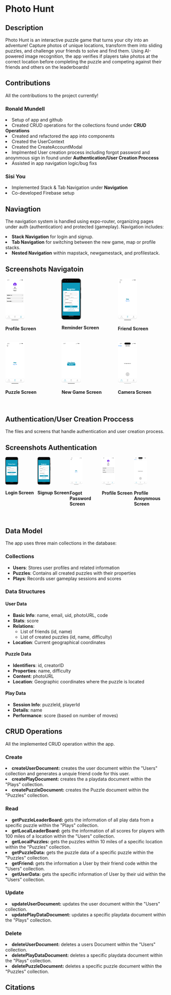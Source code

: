 <h1>Photo Hunt</h1>
<h2>Description</h2>
<p>Photo Hunt is an interactive puzzle game that turns your city into an adventure! Capture photos of unique locations, transform them into sliding puzzles, and challenge your friends to solve and find them. Using AI-powered image recognition, the app verifies if players take photos at the correct location before completing the puzzle and competing against their friends and others on the leaderboards!</p>
<h2>Contributions</h2>
<p>All the contributions to the project currently!</p>
<h3>Ronald Mundell</h3>
<l>
<li>Setup of app and github</li>
<li>Created CRUD operations for the collections found under <b>CRUD Operations</b></li>
<li>Created and refactored the app into components</li>
<li>Created the UserContext</li>
<li>Created the CreateAccountModal</li>
<li>Implmented User creation process including forgot password and anoynmous sign in found under <b>Authentication/User Creation Proccess</b></li>
<li>Assisted in app navigation logic/bug fixs</li>
</l>

<h3>Sisi You</h3>
<l>
<li>Implemented Stack & Tab Navigation under <b>Navigation</b></li>
<li>Co-developed Firebase setup</li>
</l>

<h2>Naviagtion</h2>
<p>The navigation system is handled using expo-router, organizing pages under auth (authentication) and protected (gameplay). Navigation includes:</p>
<li><b>Stack Navigation</b> for login and signup.</li>
<li><b>Tab Navigation</b> for switching between the new game, map or profile stacks.</li>
<li><b>Nested Navigation</b> within mapstack, newgamestack, and profilestack.</li>

<h2>Screenshots Navigatoin</h2>
<div style="display: flex; flex-wrap: wrap; justify-content: space-between;">
    <div style="width: 30%; margin-bottom: 20px;">
    <img src="screenshots/profile.PNG" alt="Profile Screen" style="width: 40%;">
    <p><strong>Profile Screen</strong></p>
  </div>
    <div style="width: 30%; margin-bottom: 20px;">
    <img src="screenshots/signup.png" alt="Signup Screen" style="width: 40%;">
    <p><strong>Reminder Screen</strong></p>
  </div>
  <div style="width: 30%; margin-bottom: 20px;">
    <img src="screenshots/map.png" alt="Map Screen" style="width: 40%;">
    <p><strong>Friend Screen</strong></p>
  </div>
    <div style="width: 30%; margin-bottom: 20px;">
    <img src="screenshots/map.png" alt="Map Screen" style="width: 40%;">
    <p><strong>Puzzle Screen</strong></p>
  </div>
  <div style="width: 30%; margin-bottom: 20px;">
    <img src="screenshots/newGame.png" alt="New Game Screen" style="width: 40%;">
    <p><strong>New Game Screen</strong></p>
  </div>
    <div style="width: 30%; margin-bottom: 20px;">
    <img src="screenshots/camera.PNG" alt="Camera Screen" style="width: 40%;">
    <p><strong>Camera Screen</strong></p>
  </div>
</div>

<h2>Authentication/User Creation Proccess</h2>
<p>The files and screens that handle authentication and user creation process.</p>


<h2>Screenshots Authentication</h2>
<div style="display: flex; flex-wrap: wrap; justify-content: space-between;">
  <div style="width: 20%; margin-bottom: 20px;">
    <img src="screenshots/login.png" alt="Login Screen" style="width: 40%;">
    <p><strong>Login Screen</strong></p>
  </div>
  <div style="width: 20%; margin-bottom: 20px;">
    <img src="screenshots/signup.png" alt="Signup Screen" style="width: 40%;">
    <p><strong>Signup Screen</strong></p>
  </div>
  <div style="width: 20%; margin-bottom: 20px;">
    <img src="screenshots/map.png" alt="Map Screen" style="width: 40%;">
    <p><strong>Fogot Password Screen</strong></p>
  </div>
  <div style="width: 20%; margin-bottom: 20px;">
    <img src="screenshots/profile.PNG" alt="Profile Screen" style="width: 40%;">
    <p><strong>Profile Screen</strong></p>
  </div>
  <div style="width: 20%; margin-bottom: 20px;">
    <img src="screenshots/camera.PNG" alt="Camera Screen" style="width: 40%;">
    <p><strong>Profile Anoynmous Screen</strong></p>
  </div>
</div>

<h2>Data Model</h2>
<p>The app uses three main collections in the database:</p>
<h3>Collections</h3>
<ul>
  <li><strong>Users</strong>: Stores user profiles and related information</li>
  <li><strong>Puzzles</strong>: Contains all created puzzles with their properties</li>
  <li><strong>Plays</strong>: Records user gameplay sessions and scores</li>
</ul>
<h3>Data Structures</h3>
<h4>User Data</h4>
<ul>
  <li><strong>Basic Info</strong>: name, email, uid, photoURL, code</li>
  <li><strong>Stats</strong>: score</li>
  <li><strong>Relations</strong>:
    <ul>
      <li>List of friends (id, name)</li>
      <li>List of created puzzles (id, name, difficulty)</li>
    </ul>
  </li>
  <li><strong>Location</strong>: Current geographical coordinates</li>
</ul>
<h4>Puzzle Data</h4>
<ul>
  <li><strong>Identifiers</strong>: id, creatorID</li>
  <li><strong>Properties</strong>: name, difficulty</li>
  <li><strong>Content</strong>: photoURL</li>
  <li><strong>Location</strong>: Geographic coordinates where the puzzle is located</li>
</ul>
<h4>Play Data</h4>
<ul>
  <li><strong>Session Info</strong>: puzzleId, playerId</li>
  <li><strong>Details</strong>: name</li>
  <li><strong>Performance</strong>: score (based on number of moves)</li>
</ul>

<h2>CRUD Operations</h2>
<p>All the implemented CRUD operation within the app.</p>

<h3>Create</h3>
<l>
<li><b>createUserDocument:</b> creates the user document within the "Users" collection and generates a unquie friend code for this user.</li>
<li><b>createPlayDocument:</b> creates the a playdata document within the "Plays" collection.</li>
<li><b>createPuzzleDocument:</b> creates the Puzzle document within the "Puzzles" collection.</li>
</l>

<h3>Read</h3>
<l>
<li><b>getPuzzleLeaderBoard:</b> gets the information of all play data from a specific puzzle within the "Plays" collection.</li>
<li><b> getLocalLeaderBoard:</b> gets the information of all scores for players with 100 miles of a location within the "Users" collection.</li>
<li><b>getLocalPuzzles:</b> gets the puzzles within 10 miles of a specific location within the "Puzzles" collection.</li>
<li><b>getPuzzleData:</b> gets the puzzle data of a specific puzzle within the "Puzzles" collection.</li>
<li><b> getFriend:</b> gets the information a User by their friend code within the "Users" collection.</li>
<li><b> getUserData:</b> gets the specific information of User by their uid within the "Users" collection.</li>
</l>

<h3>Update</h3>
<l>
<li><b>updateUserDocument:</b> updates the user document within the "Users" collection.</li>
<li><b>updatePlayDataDocument:</b> updates a specific playdata document within the "Plays" collection.</li>
</l>


<h3>Delete</h3>
<l>
<li><b>deleteUserDocument:</b> deletes a users Document within the "Users" collection.</li>
<li><b>deletePlayDataDocument:</b> deletes a specific playdata document within the "Plays" collection.</li>
<li><b>deletePuzzleDocument:</b> deletes a specific puzzle document within the "Puzzles" collection.</li>
</l>

<h2>Citations</h2>
<p></p>
